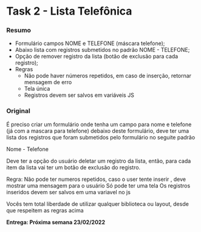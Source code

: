 # Task 2 - Lista Telefônica

### Resumo
- Formulário campos NOME e TELEFONE (máscara telefone);
- Abaixo lista com registros submetidos no padrão NOME - TELEFONE;
- Opção de remover registro da lista (botão de exclusão para cada registro);
- Regras
  - Não pode haver números repetidos, em caso de inserção, retornar mensagem de erro
  - Tela única
  - Registros devem ser salvos em variáveis JS

### Original
É preciso criar um formulário onde tenha um campo para nome e telefone (já com a mascara para telefone)
debaixo deste formulário, deve ter uma lista dos registros que foram submetidos pelo formulário no seguite padrão

Nome - Telefone

Deve ter a opção do usuário deletar um registro da lista, então, para cada item da lista vai ter um botão de exclusão do registro.

Regra: Não pode ter numeros repetidos, caso o user tente inserir , deve mostrar uma mensagem para o usuário
Só pode ter uma tela
Os registros inseridos devem ser salvos em uma variavel no js

Vocês tem total liberdade de utilizar qualquer biblioteca ou layout, desde que respeitem as regras acima

**Entrega: Próxima semana 23/02/2022**
